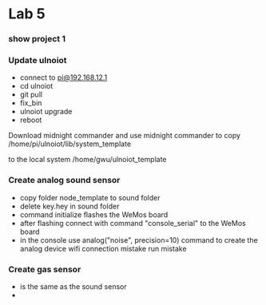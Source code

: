 # Lab 5

### show project 1 

### Update ulnoiot
- connect to pi@192.168.12.1
- cd ulnoiot
- git pull
- fix_bin
- ulnoiot upgrade
- reboot

Download midnight commander
and use midnight commander to copy
/home/pi/ulnoiot/lib/system_template

to the local system
/home/gwu/ulnoiot_template



### Create analog sound sensor
- copy folder node_template to sound folder
- delete key.hey in sound folder
- command initialize flashes the WeMos board
- after flashing connect with command "console_serial" to the WeMos board
- in the console use analog("noise", precision=10) command to create the analog device
 wifi connection mistake
 run mistake
 

### Create gas sensor
- is the same as the sound sensor
- 

